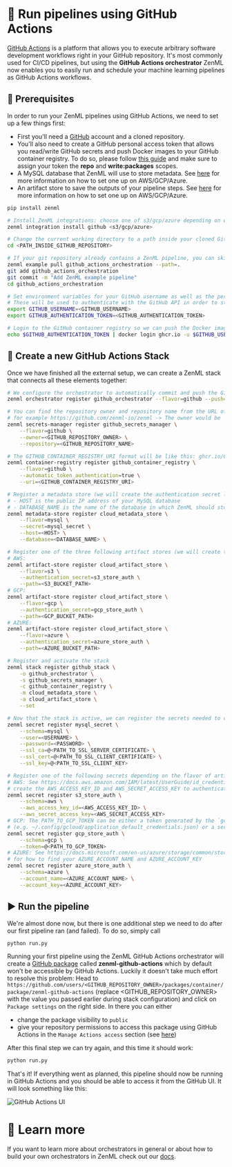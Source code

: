 # 🏃 Run pipelines using GitHub Actions

[GitHub Actions](https://docs.github.com/en/actions) is a platform that allows you to execute
arbitrary software development workflows right in your GitHub repository. It's most commonly used for CI/CD pipelines, but using the **GitHub Actions orchestrator** ZenML now enables you to easily run and schedule 
your machine learning pipelines as GitHub Actions workflows.

## 📄 Prerequisites

In order to run your ZenML pipelines using GitHub Actions, we need to set up a few things first:

* First you'll need a [GitHub](https://github.com) account and a cloned repository.
* You'll also need to create a GitHub personal access token that allows you read/write GitHub secrets and push Docker images to your GitHub container registry. To do so, please follow [this guide](https://docs.github.com/en/authentication/keeping-your-account-and-data-secure/creating-a-personal-access-token) and make sure to assign your token the **repo** and **write:packages** scopes.
* A MySQL database that ZenML will use to store metadata. See [here](https://docs.zenml.io/advanced-guide/execute-pipelines-in-cloud#metadata-store) for more information on how to set one up on AWS/GCP/Azure.
* An artifact store to save the outputs of your pipeline steps. See [here](https://docs.zenml.io/advanced-guide/execute-pipelines-in-cloud#artifact-store) for more information on how to set one up on AWS/GCP/Azure.

```bash
pip install zenml

# Install ZenML integrations: choose one of s3/gcp/azure depending on where your artifact store is hosted
zenml integration install github <s3/gcp/azure>

# Change the current working directory to a path inside your cloned GitHub repository
cd <PATH_INSIDE_GITHUB_REPOSITORY>

# If your git repository already contains a ZenML pipeline, you can skip these next few commands
zenml example pull github_actions_orchestration --path=.
git add github_actions_orchestration
git commit -m "Add ZenML example pipeline"
cd github_actions_orchestration

# Set environment variables for your GitHub username as well as the personal access token that you created earlier.
# These will be used to authenticate with the GitHub API in order to store credentials as GitHub secrets.
export GITHUB_USERNAME=<GITHUB_USERNAME>
export GITHUB_AUTHENTICATION_TOKEN=<GITHUB_AUTHENTICATION_TOKEN>

# Login to the GitHub container registry so we can push the Docker images required to run your ZenML pipeline.
echo $GITHUB_AUTHENTICATION_TOKEN | docker login ghcr.io -u $GITHUB_USERNAME --password-stdin
```

## 🥞 Create a new GitHub Actions Stack

Once we have finished all the external setup, we can create a ZenML stack that 
connects all these elements together:

```bash
# We configure the orchestrator to automatically commit and push the GitHub workflow file. If you want to disable this behavior, simply remove the `--push=true` argument
zenml orchestrator register github_orchestrator --flavor=github --push=true  

# You can find the repository owner and repository name from the URL of your GitHub repository,
# for example https://github.com/zenml-io/zenml -> The owner would be `zenml-io` and the repository name `zenml`
zenml secrets-manager register github_secrets_manager \
    --flavor=github \
    --owner=<GITHUB_REPOSITORY_OWNER> \
    --repository=<GITHUB_REPOSITORY_NAME>

# The GITHUB_CONTAINER_REGISTRY_URI format will be like this: ghcr.io/GITHUB_REPOSITORY_OWNER
zenml container-registry register github_container_registry \
    --flavor=github \
    --automatic_token_authentication=true \
    --uri=<GITHUB_CONTAINER_REGISTRY_URI>

# Register a metadata store (we will create the authentication secret later)
# - HOST is the public IP address of your MySQL database
# - DATABASE_NAME is the name of the database in which ZenML should store metadata
zenml metadata-store register cloud_metadata_store \
    --flavor=mysql \
    --secret=mysql_secret \
    --host=<HOST> \
    --database=<DATABASE_NAME> \

# Register one of the three following artifact stores (we will create the authentication secrets later)
# AWS:
zenml artifact-store register cloud_artifact_store \
    --flavor=s3 \
    --authentication_secret=s3_store_auth \
    --path=<S3_BUCKET_PATH>
# GCP:
zenml artifact-store register cloud_artifact_store \
    --flavor=gcp \
    --authentication_secret=gcp_store_auth \
    --path=<GCP_BUCKET_PATH>
# AZURE:
zenml artifact-store register cloud_artifact_store \
    --flavor=azure \
    --authentication_secret=azure_store_auth \
    --path=<AZURE_BUCKET_PATH>

# Register and activate the stack
zenml stack register github_stack \
    -o github_orchestrator \
    -s github_secrets_manager \
    -c github_container_registry \
    -m cloud_metadata_store \
    -a cloud_artifact_store \
    --set

# Now that the stack is active, we can register the secrets needed to connect to our metadata and artifact store:
zenml secret register mysql_secret \
    --schema=mysql \
    --user=<USERNAME> \
    --password=<PASSWORD> \
    --ssl_ca=@<PATH_TO_SSL_SERVER_CERTIFICATE> \
    --ssl_cert=@<PATH_TO_SSL_CLIENT_CERTIFICATE> \
    --ssl_key=@<PATH_TO_SSL_CLIENT_KEY>

# Register one of the following secrets depending on the flavor of artifact store that you've registered:
# AWS: See https://docs.aws.amazon.com/IAM/latest/UserGuide/id_credentials_access-keys.html for how to
# create the AWS_ACCESS_KEY_ID and AWS_SECRET_ACCESS_KEY to authenticate with your S3 bucket
zenml secret register s3_store_auth \
    --schema=aws \
    --aws_access_key_id=<AWS_ACCESS_KEY_ID> \
    --aws_secret_access_key=<AWS_SECRET_ACCESS_KEY>
# GCP: The PATH_TO_GCP_TOKEN can be either a token generated by the `gcloud` CLI utility 
# (e.g. ~/.config/gcloud/application_default_credentials.json) or a service account file
zenml secret register gcp_store_auth \
    --schema=gcp \
    --token=@<PATH_TO_GCP_TOKEN>
# AZURE: See https://docs.microsoft.com/en-us/azure/storage/common/storage-account-keys-manage?tabs=azure-portal
# for how to find your AZURE_ACCOUNT_NAME and AZURE_ACCOUNT_KEY
zenml secret register azure_store_auth \
    --schema=azure \
    --account_name=<AZURE_ACCOUNT_NAME> \
    --account_key=<AZURE_ACCOUNT_KEY>
```

## ▶️ Run the pipeline

We're almost done now, but there is one additional step we need to do after our first pipeline ran (and failed). To do so, simply call

```bash
python run.py
```

Running your first pipeline using the ZenML GitHub Actions orchestrator will create a [GitHub package](https://github.com/features/packages) called **zenml-github-actions** which by default won't be accessible by GitHub Actions.
Luckily it doesn't take much effort to resolve this problem: Head to `https://github.com/users/<GITHUB_REPOSITORY_OWNER>/packages/container/package/zenml-github-actions` (replace <GITHUB_REPOSITORY_OWNER> with the value you passed earlier during stack configuration) and click on `Package settings` on the right side. In there you can either
* change the package visibility to `public`
* give your repository permissions to access this package using GitHub Actions in the `Manage Actions access` section (see [here](https://docs.github.com/en/packages/learn-github-packages/configuring-a-packages-access-control-and-visibility#ensuring-workflow-access-to-your-package))

After this final step we can try again, and this time it should work:

```bash
python run.py
```

That's it! If everything went as planned, this pipeline should now be running in
GitHub Actions and you should be able to access it from the GitHub UI. It will look something like this:

![GitHub Actions UI](assets/github_actions_ui.png)

# 📜 Learn more

If you want to learn more about orchestrators in general or about how to build your own orchestrators in ZenML
check out our [docs](https://docs.zenml.io/extending-zenml/orchestrators).
